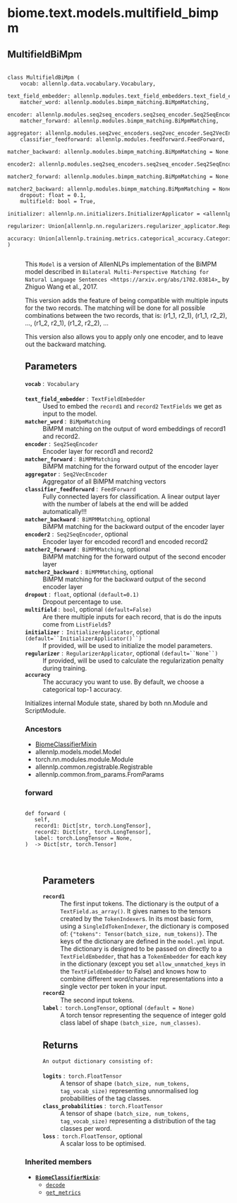 # biome.text.models.multifield_bimpm <Badge text="Module"/>
<dl>
<h2 id="biome.text.models.multifield_bimpm.MultifieldBiMpm">MultifieldBiMpm <Badge text="Class"/></h2>
<dt>
<div class="language-python extra-class">
<pre class="language-python">
    <code>
<span class="token keyword">class</span> <span class="ident">MultifieldBiMpm</span> (</span>
    <span>vocab: allennlp.data.vocabulary.Vocabulary</span><span>,</span>
    <span>text_field_embedder: allennlp.modules.text_field_embedders.text_field_embedder.TextFieldEmbedder</span><span>,</span>
    <span>matcher_word: allennlp.modules.bimpm_matching.BiMpmMatching</span><span>,</span>
    <span>encoder: allennlp.modules.seq2seq_encoders.seq2seq_encoder.Seq2SeqEncoder</span><span>,</span>
    <span>matcher_forward: allennlp.modules.bimpm_matching.BiMpmMatching</span><span>,</span>
    <span>aggregator: allennlp.modules.seq2vec_encoders.seq2vec_encoder.Seq2VecEncoder</span><span>,</span>
    <span>classifier_feedforward: allennlp.modules.feedforward.FeedForward</span><span>,</span>
    <span>matcher_backward: allennlp.modules.bimpm_matching.BiMpmMatching = None</span><span>,</span>
    <span>encoder2: allennlp.modules.seq2seq_encoders.seq2seq_encoder.Seq2SeqEncoder = None</span><span>,</span>
    <span>matcher2_forward: allennlp.modules.bimpm_matching.BiMpmMatching = None</span><span>,</span>
    <span>matcher2_backward: allennlp.modules.bimpm_matching.BiMpmMatching = None</span><span>,</span>
    <span>dropout: float = 0.1</span><span>,</span>
    <span>multifield: bool = True</span><span>,</span>
    <span>initializer: allennlp.nn.initializers.InitializerApplicator = &lt;allennlp.nn.initializers.InitializerApplicator object&gt;</span><span>,</span>
    <span>regularizer: Union[allennlp.nn.regularizers.regularizer_applicator.RegularizerApplicator, NoneType] = None</span><span>,</span>
    <span>accuracy: Union[allennlp.training.metrics.categorical_accuracy.CategoricalAccuracy, NoneType] = None</span><span>,</span>
<span>)</span>
    </code></pre></div>
</dt>
<dd>
<div class="desc"><p>This <code>Model</code> is a version of AllenNLPs implementation of the BiMPM model described in
<code>Bilateral Multi-Perspective Matching for Natural Language Sentences &lt;https://arxiv.org/abs/1702.03814&gt;</code>_
by Zhiguo Wang et al., 2017.</p>
<p>This version adds the feature of being compatible with multiple inputs for the two records.
The matching will be done for all possible combinations between the two records, that is:
(r1_1, r2_1), (r1_1, r2_2), &hellip;, (r1_2, r2_1), (r1_2, r2_2), &hellip;</p>
<p>This version also allows you to apply only one encoder, and to leave out the backward matching.</p>
<h2 id="parameters">Parameters</h2>
<dl>
<dt><strong><code>vocab</code></strong> :&ensp;<code>Vocabulary</code></dt>
<dd>&nbsp;</dd>
<dt><strong><code>text_field_embedder</code></strong> :&ensp;<code>TextFieldEmbedder</code></dt>
<dd>Used to embed the <code>record1</code> and <code>record2</code> <code>TextFields</code> we get as input to the
model.</dd>
<dt><strong><code>matcher_word</code></strong> :&ensp;<code>BiMpmMatching</code></dt>
<dd>BiMPM matching on the output of word embeddings of record1 and record2.</dd>
<dt><strong><code>encoder</code></strong> :&ensp;<code>Seq2SeqEncoder</code></dt>
<dd>Encoder layer for record1 and record2</dd>
<dt><strong><code>matcher_forward</code></strong> :&ensp;<code>BiMPMMatching</code></dt>
<dd>BiMPM matching for the forward output of the encoder layer</dd>
<dt><strong><code>aggregator</code></strong> :&ensp;<code>Seq2VecEncoder</code></dt>
<dd>Aggregator of all BiMPM matching vectors</dd>
<dt><strong><code>classifier_feedforward</code></strong> :&ensp;<code>FeedForward</code></dt>
<dd>Fully connected layers for classification.
A linear output layer with the number of labels at the end will be added automatically!!!</dd>
<dt><strong><code>matcher_backward</code></strong> :&ensp;<code>BiMPMMatching</code>, optional</dt>
<dd>BiMPM matching for the backward output of the encoder layer</dd>
<dt><strong><code>encoder2</code></strong> :&ensp;<code>Seq2SeqEncoder</code>, optional</dt>
<dd>Encoder layer for encoded record1 and encoded record2</dd>
<dt><strong><code>matcher2_forward</code></strong> :&ensp;<code>BiMPMMatching</code>, optional</dt>
<dd>BiMPM matching for the forward output of the second encoder layer</dd>
<dt><strong><code>matcher2_backward</code></strong> :&ensp;<code>BiMPMMatching</code>, optional</dt>
<dd>BiMPM matching for the backward output of the second encoder layer</dd>
<dt><strong><code>dropout</code></strong> :&ensp;<code>float</code>, optional <code>(default=0.1)</code></dt>
<dd>Dropout percentage to use.</dd>
<dt><strong><code>multifield</code></strong> :&ensp;<code>bool</code>, optional <code>(default=False)</code></dt>
<dd>Are there multiple inputs for each record, that is do the inputs come from <code>ListField</code>s?</dd>
<dt><strong><code>initializer</code></strong> :&ensp;<code>InitializerApplicator</code>, optional <code>(default=``InitializerApplicator()``)</code></dt>
<dd>If provided, will be used to initialize the model parameters.</dd>
<dt><strong><code>regularizer</code></strong> :&ensp;<code>RegularizerApplicator</code>, optional <code>(default=``None``)</code></dt>
<dd>If provided, will be used to calculate the regularization penalty during training.</dd>
<dt><strong><code>accuracy</code></strong></dt>
<dd>The accuracy you want to use. By default, we choose a categorical top-1 accuracy.</dd>
</dl>
<p>Initializes internal Module state, shared by both nn.Module and ScriptModule.</p></div>
<h3>Ancestors</h3>
<ul class="hlist">
<li><a title="biome.text.models.mixins.BiomeClassifierMixin" href="mixins.html#biome.text.models.mixins.BiomeClassifierMixin">BiomeClassifierMixin</a></li>
<li>allennlp.models.model.Model</li>
<li>torch.nn.modules.module.Module</li>
<li>allennlp.common.registrable.Registrable</li>
<li>allennlp.common.from_params.FromParams</li>
</ul>
<dl>
<h3 id="biome.text.models.multifield_bimpm.MultifieldBiMpm.forward">forward <Badge text="Method"/></h3>
<dt>
<div class="language-python extra-class">
<pre class="language-python">
<code>
<span class="token keyword">def</span> <span class="ident">forward</span> (</span>
   self,
   record1: Dict[str, torch.LongTensor],
   record2: Dict[str, torch.LongTensor],
   label: torch.LongTensor = None,
)  -> Dict[str, torch.Tensor]
</code>
        </pre>
</div>
</dt>
<dd>
<div class="desc"><h2 id="parameters">Parameters</h2>
<dl>
<dt><strong><code>record1</code></strong></dt>
<dd>The first input tokens.
The dictionary is the output of a <code>TextField.as_array()</code>. It gives names to the tensors created by
the <code>TokenIndexer</code>s.
In its most basic form, using a <code>SingleIdTokenIndexer</code>, the dictionary is composed of:
<code>{"tokens": Tensor(batch_size, num_tokens)}</code>.
The keys of the dictionary are defined in the <code>model.yml</code> input.
The dictionary is designed to be passed on directly to a <code>TextFieldEmbedder</code>, that has a
<code>TokenEmbedder</code> for each key in the dictionary (except you set <code>allow_unmatched_keys</code> in the
<code>TextFieldEmbedder</code> to False) and knows how to combine different word/character representations into a
single vector per token in your input.</dd>
<dt><strong><code>record2</code></strong></dt>
<dd>The second input tokens.</dd>
<dt><strong><code>label</code></strong> :&ensp;<code>torch.LongTensor</code>, optional <code>(default = None)</code></dt>
<dd>A torch tensor representing the sequence of integer gold class label of shape
<code>(batch_size, num_classes)</code>.</dd>
</dl>
<h2 id="returns">Returns</h2>
<dl>
<dt><code>An output dictionary consisting of:</code></dt>
<dd>&nbsp;</dd>
<dt><strong><code>logits</code></strong> :&ensp;<code>torch.FloatTensor</code></dt>
<dd>A tensor of shape <code>(batch_size, num_tokens, tag_vocab_size)</code> representing
unnormalised log probabilities of the tag classes.</dd>
<dt><strong><code>class_probabilities</code></strong> :&ensp;<code>torch.FloatTensor</code></dt>
<dd>A tensor of shape <code>(batch_size, num_tokens, tag_vocab_size)</code> representing
a distribution of the tag classes per word.</dd>
<dt><strong><code>loss</code></strong> :&ensp;<code>torch.FloatTensor</code>, optional</dt>
<dd>A scalar loss to be optimised.</dd>
</dl></div>
</dd>
</dl>
<h3>Inherited members</h3>
<ul class="hlist">
<li><code><b><a title="biome.text.models.mixins.BiomeClassifierMixin" href="mixins.html#biome.text.models.mixins.BiomeClassifierMixin">BiomeClassifierMixin</a></b></code>:
<ul class="hlist">
<li><code><a title="biome.text.models.mixins.BiomeClassifierMixin.decode" href="mixins.html#biome.text.models.mixins.BiomeClassifierMixin.decode">decode</a></code></li>
<li><code><a title="biome.text.models.mixins.BiomeClassifierMixin.get_metrics" href="mixins.html#biome.text.models.mixins.BiomeClassifierMixin.get_metrics">get_metrics</a></code></li>
</ul>
</li>
</ul>
</dd>
</dl>